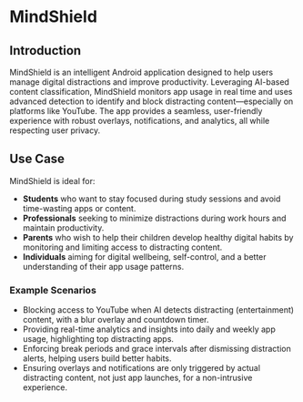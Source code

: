 # MindShield

## Introduction

MindShield is an intelligent Android application designed to help users manage digital distractions and improve productivity. Leveraging AI-based content classification, MindShield monitors app usage in real time and uses advanced detection to identify and block distracting content—especially on platforms like YouTube. The app provides a seamless, user-friendly experience with robust overlays, notifications, and analytics, all while respecting user privacy.

## Use Case

MindShield is ideal for:
- **Students** who want to stay focused during study sessions and avoid time-wasting apps or content.
- **Professionals** seeking to minimize distractions during work hours and maintain productivity.
- **Parents** who wish to help their children develop healthy digital habits by monitoring and limiting access to distracting content.
- **Individuals** aiming for digital wellbeing, self-control, and a better understanding of their app usage patterns.

### Example Scenarios
- Blocking access to YouTube when AI detects distracting (entertainment) content, with a blur overlay and countdown timer.
- Providing real-time analytics and insights into daily and weekly app usage, highlighting top distracting apps.
- Enforcing break periods and grace intervals after dismissing distraction alerts, helping users build better habits.
- Ensuring overlays and notifications are only triggered by actual distracting content, not just app launches, for a non-intrusive experience. 